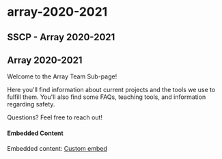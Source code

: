 # array-2020-2021

## SSCP - Array 2020-2021

## Array 2020-2021

Welcome to the Array Team Sub-page!&#x20;

Here you'll find information about current projects and the tools we use to fulfill them. You'll also find some FAQs, teaching tools, and information regarding safety.

Questions? Feel free to reach out!

#### Embedded Content

Embedded content: [Custom embed](./)
